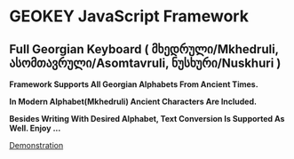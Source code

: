 GEOKEY JavaScript Framework
===========================

Full Georgian Keyboard ( მხედრული/Mkhedruli, ასომთავრული/Asomtavruli, ნუსხური/Nuskhuri )
-------------------------------------------------------------------------------------

<b>Framework Supports All Georgian Alphabets From Ancient Times.</b>

<b>In Modern Alphabet(Mkhedruli) Ancient Characters Are Included.</b>

<b>Besides Writing With Desired Alphabet, Text Conversion Is Supported As Well. Enjoy ...</b>

<a href="//crypticous.github.io/GEOKEY/">Demonstration</a>
